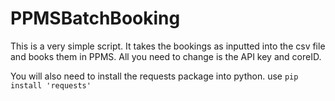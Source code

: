 # PPMSBatchBooking

This is a very simple script.  It takes the bookings as inputted into the csv file and books them in PPMS.  All you need to change is the API key and coreID.  

You will also need to install the requests package into python.  use `pip install 'requests'`
